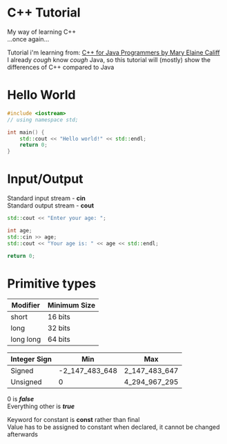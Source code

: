 # C++ Tutorial
My way of learning C++  
...once again...  

Tutorial i'm learning from: [C++ for Java Programmers by Mary Elaine Califf](https://www.youtube.com/watch?v=ZzaPdXTrSb8&)  
I already *cough* know *cough* Java, so this tutorial will (mostly) show the differences of C++ compared to Java

# Hello World
```c++  
#include <iostream>
// using namespace std;

int main() {
    std::cout << "Hello world!" << std::endl;
    return 0;
}
```

# Input/Output  
Standard input stream - **cin**  
Standard output stream - **cout**

```c++
std::cout << "Enter your age: ";

int age;
std::cin >> age;
std::cout << "Your age is: " << age << std::endl;

return 0;
```

# Primitive types
| Modifier | Minimum Size |
|-|-|
| short | 16 bits |
| long | 32 bits |
| long long | 64 bits |

| Integer Sign | Min | Max |
|-|-|-|
| Signed | -2_147_483_648 | 2_147_483_647 |
| Unsigned | 0 | 4_294_967_295 |

0 is ***false***  
Everything other is ***true***

Keyword for constant is **const** rather than final  
Value has to be assigned to constant when declared, it cannot be changed afterwards  
